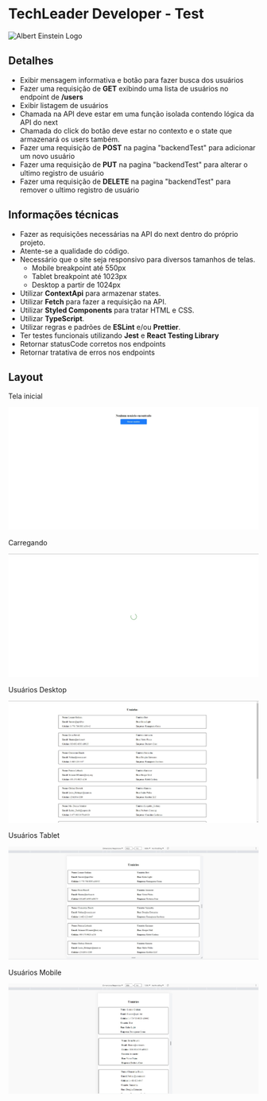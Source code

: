 # TechLeader Developer - Test
![Albert Einstein Logo](https://cockpit-asset.s3.amazonaws.com/images/logo_ae_branco.svg)

## Detalhes ##
- Exibir mensagem informativa e botão para fazer busca dos usuários
- Fazer uma requisição de **GET** exibindo uma lista de usuários no endpoint de **/users**
- Exibir listagem de usuários
- Chamada na API deve estar em uma função isolada contendo lógica da API do next
- Chamada do click do botão deve estar no contexto e o state que armazenará os users também.
- Fazer uma requisição de **POST** na pagina "backendTest" para adicionar um novo usuário
- Fazer uma requisição de **PUT** na pagina "backendTest" para alterar o ultimo registro de usuário
- Fazer uma requisição de **DELETE** na pagina "backendTest" para remover o ultimo registro de usuário

## Informações técnicas ##
- Fazer as requisições necessárias na API do next dentro do próprio projeto.
- Atente-se a qualidade do código.
- Necessário que o site seja responsivo para diversos tamanhos de telas.
  - Mobile breakpoint até 550px
  - Tablet breakpoint até 1023px
  - Desktop a partir de 1024px
- Utilizar **ContextApi** para armazenar states.
- Utilizar **Fetch** para fazer a requisição na API.
- Utilizar **Styled Components** para tratar HTML e CSS.
- Utilizar **TypeScript**.
- Utilizar regras e padrões de **ESLint** e/ou **Prettier**.
- Ter testes funcionais utilizando **Jest** e **React Testing Library**
- Retornar statusCode corretos nos endpoints
- Retornar tratativa de erros nos endpoints

## Layout ##
Tela inicial

![layout 1](images/layout_1.jpg)

Carregando

![layout 2](images/layout_2.jpg)

Usuários Desktop

![layout 3](images/layout_3.jpg)

Usuários Tablet

![layout 4](images/layout_4.jpg)

Usuários Mobile

![layout 5](images/layout_5.jpg)